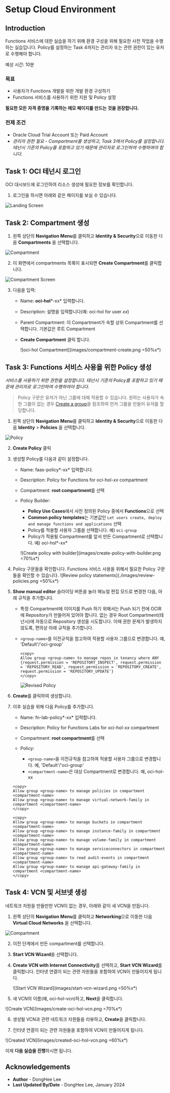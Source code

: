 # Setup Cloud Environment

## Introduction

Functions 서비스에 대한 실습을 하기 위해 환경 구성을 위해 필요한 사전 작업을 수행하는 실습입니다. Policy를 설정하는 Task 4까지는 관리자 또는 관련 권한이 있는 유저로 수행해야 합니다.

예상 시간: 10분

### 목표

- 사용자가 Functions 개발을 위한 개발 환경 구성하기
- Functions 서비스를 사용하기 위한 지원 및 Policy 설정

**필요한 모든 자격 증명을 기록하는 메모 페이지를 만드는 것을 권장합니다.**

### 전제 조건

- Oracle Cloud Trial Account 또는 Paid Account
- *관리자 권한 필요 - Compartment를 생성하고, Task 3에서 Policy를 설정합니다. 테넌시 기준의 Policy를 포함하고 있기 때문에 관리자로 로그인하여 수행하여야 합니다.*

## Task 1: OCI 테넌시 로그인

OCI 대시보드에 로그인하여 리소스 생성에 필요한 정보를 확인합니다.

1. 로그인을 하시면 아래와 같은 페이지를 보실 수 있습니다.

  ![Landing Screen](images/landing-screen.png " ")


## Task 2: Compartment 생성

1. 왼쪽 상단의 **Navigation Menu**를 클릭하고 **Identity & Security**으로 이동한 다음 **Compartments** 을 선택합니다.

  ![Compartment](images/id-compartment.png " ")

2. 이 화면에서 compartments 목록이 표시되면 **Create Compartment**를 클릭합니다.

  ![Compartment Screen](images/compartment-screen.png " ")

3. 다음을 입력:

    - Name: **oci-hol***-xx* 입력합니다.
    - Description: 설명을 입력합니다(예: oci-hol for user *xx*)
    - Parent Compartment: 이 Compartment가 속할 상위 Compartment를 선택합니다. 기본값은 루트 Compartment
    - **Create Compartment** 클릭 합니다.

      ![oci-hol Compartment](images/compartment-create.png =50%x*)


## Task 3: Functions 서비스 사용을 위한 Policy 생성

*서비스를 사용하기 위한 권한을 설정합니다. 테넌시 기준의 Policy를 포함하고 있기 때문에 관리자로 로그인하여 수행하여야 합니다.*

> Policy 구문은 유저가 아닌 그룹에 대해 적용할 수 있습니다. 원하는 사용자가 속한 그룹이 없는 경우 [Create a group](https://docs.cloud.oracle.com/en-us/iaas/Content/Identity/Tasks/managinggroups.htm#To)을 참조하여 먼저 그룹을 만들어 유저를 할당합니다.

1. 왼쪽 상단의 **Navigation Menu**를 클릭하고 **Identity & Security**으로 이동한 다음 **Identity** > **Policies** 을 선택합니다.

  ![Policy](images/id-policies.png " ")

2. **Create Policy** 클릭

3. 생성할 Policy를 다음과 같이 설정합니다.

    - Name: faas-policy*-xx* 입력합니다.
    - Description: Policy for Functions for oci-hol-*xx* compartment
    - Compartment: **root compartment**를 선택
    - Policy Builder:

        * **Policy Use Cases**에서 사전 정의된 Policy 중에서 **Functions**으로 선택
        * **Common policy templates**는 기본값인 `Let users create, deploy and manage functions and applications` 선택
        * Policy를 적용할 사용자 그룹을 선택합니다. 예) `oci-group`
        * Policy가 적용될 Compartment를 앞서 만든 Compartment로 선택합니다. 예) oci-hol*-xx*

      ![Create policy with builder](images/create-policy-with-builder.png =70%x*)       

4. Policy 구문들을 확인합니다. Functions 서비스 사용을 위해서 필요한 Policy 구문들을 확인할 수 있습니다.
  ![Review policy statements](./images/review-policies.png =50%x*)

5. **Show manual editor** 슬라이딩 버튼을 눌러 매뉴얼 편집 모드로 변경한 다음, 아래 규칙을 추가합니다.

    - 특정 Compartment에 이미지를 Push 하기 위해서는 Push 되기 전에 OCIR에 Repository가 만들어져 있어야 합니다. 없는 경우 Root Compartment(테넌시)에 자동으로 Repository 생성을 시도합니다. 이때 권한 문제가 발생하지 않도록, 편의상 아래 규칙을 추가합니다.
    - `<group-name>`을 이전규칙을 참고하여 적용할 사용자 그룹으로 변경합니다. 예, 'Default'/'oci-group'

      ```
      <copy>
      Allow group <group-name> to manage repos in tenancy where ANY {request.permission = 'REPOSITORY_INSPECT', request.permission = 'REPOSITORY_READ', request.permission = 'REPOSITORY_CREATE', request.permission = 'REPOSITORY_UPDATE'}
      </copy>
      ```

      ![Revised Policy](images/revised-policies.png)

6. **Create**를 클릭하여 생성합니다.

7. 이후 실습을 위해 다음 Policy를 추가합니다.

    - Name: fn-lab-policy*-xx* 입력합니다.
    - Description: Policy for Functions Labs for oci-hol-*xx* compartment
    - Compartment: **root compartment**를 선택
    - Policy:

        * `<group-name>`을 이전규칙을 참고하여 적용할 사용자 그룹으로 변경합니다. 예, 'Default'/'oci-group'
        * `<compartment-name>`은 대상 Compartment로 변경합니다. 예, oci-hol-xx

    ```
    <copy>
    Allow group <group-name> to manage policies in compartment <compartment-name>
    Allow group <group-name> to manage virtual-network-family in compartment <compartment-name>
    </copy>
    ```

    ```
    <copy> 
    Allow group <group-name> to manage buckets in compartment <compartment-name>
    Allow group <group-name> to manage instance-family in compartment <compartment-name>
    Allow group <group-name> to manage volume-family in compartment <compartment-name>
    Allow group <group-name> to manage serviceconnectors in compartment <compartment-name>
    Allow group <group-name> to read audit-events in compartment <compartment-name>
    Allow group <group-name> to manage api-gateway-family in compartment <compartment-name>
    </copy>
    ```


## Task 4: VCN 및 서브넷 생성

네트워크 자원을 만들만한 VCN이 없는 경우, 아래와 같이 새 VCN을 만듭니다.

1. 왼쪽 상단의 **Navigation Menu**를 클릭하고 **Networking**으로 이동한 다음 **Virtual Cloud Networks** 을 선택합니다.

  ![Compartment](images/networking-vcn.png " ")

2. 이전 단계에서 만든 compartment를 선택합니다.

3. **Start VCN Wizard**을 선택합니다.

4. **Create VCN with Internet Connectivity**를 선택하고, **Start VCN Wizard**를 클릭합니다. 인터넷 연결이 되는 관련 자원들을 포함하여 VCN이 만들어지게 됩니다.

    ![Start VCN Wizard](images/start-vcn-wizard.png =50%x*)

5. 새 VCN의 이름(예, oci-hol-vcn)하고, **Next**을 클릭합니다.

  ![Create VCN](images/create-oci-hol-vcn.png =70%x*)

6. 생성될 VCN과 관련 네트워크 자원들을 리뷰하고, **Create**을 클릭합니다.

7. 인터넷 연결이 되는 관련 자원들을 포함하여 VCN이 만들어지게 됩니다.

  ![Created VCN](images/created-oci-hol-vcn.png =60%x*)


이제 **다음 실습을 진행**하시면 됩니다.

## Acknowledgements

* **Author** - DongHee Lee
* **Last Updated By/Date** - DongHee Lee, January 2024